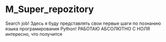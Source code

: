 # M_Super_repozitory
Search job!
 Здесь я буду представлять свои первые шаги по познанию языка програмирования Python!
 РАБОТАЮ АБСОЛЮТНО С НОЛЯ
 интересно, что получится 
